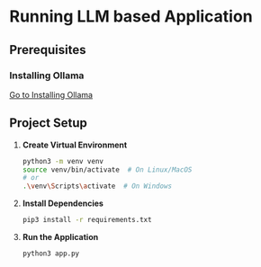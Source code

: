 # Running LLM based Application 

## Prerequisites

### Installing Ollama

[Go to Installing Ollama](https://github.com/abcofdevops/aiops/blob/main/LLM/local_hosting_llm/README.md)

## Project Setup

1. **Create Virtual Environment**
   ```bash
   python3 -m venv venv
   source venv/bin/activate  # On Linux/MacOS
   # or
   .\venv\Scripts\activate  # On Windows
   ```

2. **Install Dependencies**
   ```bash
   pip3 install -r requirements.txt
   ```

3. **Run the Application**
   ```bash
   python3 app.py
   ```
